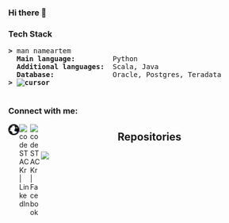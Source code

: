### Hi there 👋

### Tech Stack

<pre>
<b>></b> man nameartem
  <b>Main language:        </b> Python
  <b>Additional languages: </b> Scala, Java
  <b>Database:             </b> Oracle, Postgres, Teradata
<b>> <img align="top" src="https://user-images.githubusercontent.com/2514771/93036534-5fbd6480-f5fd-11ea-8a13-58ef04796c17.gif" alt="cursor" width="10" height="18" /></b>

</pre>

### Connect with me:

<img align="left" alt="codeSTACKr.com" width="22px" src="https://raw.githubusercontent.com/iconic/open-iconic/master/svg/globe.svg" />
<img align="left" alt="codeSTACKr | LinkedIn" width="22px" src="https://cdn.jsdelivr.net/npm/simple-icons@v3/icons/linkedin.svg" />
<img align="left" alt="codeSTACKr | Facebook" width="22px" src="https://cdn.jsdelivr.net/npm/simple-icons@v3/icons/facebook.svg" />

</pre>

<h2 align="center">Repositories</h2>

<p width="100%" align="center">
<a align="left" href="https://github.com/NameArtem/deployml_course" title="Deploy ML">
<img align="left" height="115" src="https://github-readme-stats.vercel.app/api/pin/?username=nameartem&repo=deployml_course&theme=gotham"></a>
</p>
<br>
<br>


<!--
**NameArtem/nameartem** is a ✨ _special_ ✨ repository because its `README.md` (this file) appears on your GitHub profile.

Here are some ideas to get you started:

- 🔭 I’m currently working on ...
- 🌱 I’m currently learning ...
- 👯 I’m looking to collaborate on ...
- 🤔 I’m looking for help with ...
- 💬 Ask me about ...
- 📫 How to reach me: ...
- 😄 Pronouns: ...
- ⚡ Fun fact: ...
-->
